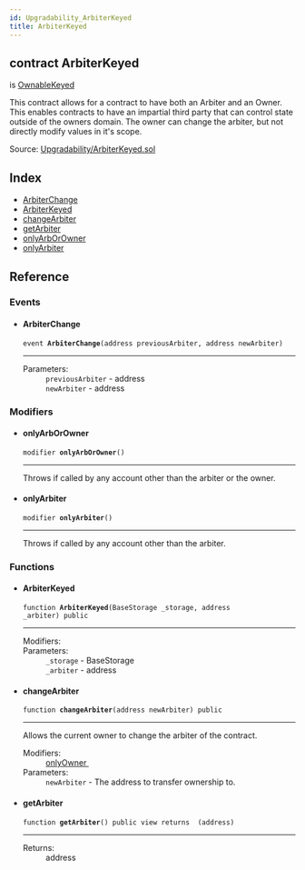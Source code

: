 ```yaml
---
id: Upgradability_ArbiterKeyed
title: ArbiterKeyed
---
```


<div class="contract-doc"><div class="contract"><h2 class="contract-header"><span class="contract-kind">contract</span> ArbiterKeyed</h2><p class="base-contracts"><span>is</span> <a href="Upgradability_OwnableKeyed.html">OwnableKeyed</a></p><p class="description">This contract allows for a contract to have both an Arbiter and an Owner. This enables contracts to have an impartial third party that can control state outside of the owners domain.  The owner can change the arbiter, but not directly modify values in it&#x27;s scope.</p><div class="source">Source: <a href="https://github.com/TallaBotChain/botchain/blob/v0.1.0/contracts/Upgradability/ArbiterKeyed.sol" target="_blank">Upgradability/ArbiterKeyed.sol</a></div></div><div class="index"><h2>Index</h2><ul><li><a href="Upgradability_ArbiterKeyed.html#ArbiterChange">ArbiterChange</a></li><li><a href="Upgradability_ArbiterKeyed.html#ArbiterKeyed">ArbiterKeyed</a></li><li><a href="Upgradability_ArbiterKeyed.html#changeArbiter">changeArbiter</a></li><li><a href="Upgradability_ArbiterKeyed.html#getArbiter">getArbiter</a></li><li><a href="Upgradability_ArbiterKeyed.html#onlyArbOrOwner">onlyArbOrOwner</a></li><li><a href="Upgradability_ArbiterKeyed.html#onlyArbiter">onlyArbiter</a></li></ul></div><div class="reference"><h2>Reference</h2><div class="events"><h3>Events</h3><ul><li><div class="item event"><span id="ArbiterChange" class="anchor-marker"></span><h4 class="name">ArbiterChange</h4><div class="body"><code class="signature">event <strong>ArbiterChange</strong><span>(address previousArbiter, address newArbiter) </span></code><hr/><dl><dt><span class="label-parameters">Parameters:</span></dt><dd><div><code>previousArbiter</code> - address</div><div><code>newArbiter</code> - address</div></dd></dl></div></div></li></ul></div><div class="modifiers"><h3>Modifiers</h3><ul><li><div class="item modifier"><span id="onlyArbOrOwner" class="anchor-marker"></span><h4 class="name">onlyArbOrOwner</h4><div class="body"><code class="signature">modifier <strong>onlyArbOrOwner</strong><span>() </span></code><hr/><div class="description"><p>Throws if called by any account other than the arbiter or the owner.</p></div></div></div></li><li><div class="item modifier"><span id="onlyArbiter" class="anchor-marker"></span><h4 class="name">onlyArbiter</h4><div class="body"><code class="signature">modifier <strong>onlyArbiter</strong><span>() </span></code><hr/><div class="description"><p>Throws if called by any account other than the arbiter.</p></div></div></div></li></ul></div><div class="functions"><h3>Functions</h3><ul><li><div class="item function"><span id="ArbiterKeyed" class="anchor-marker"></span><h4 class="name">ArbiterKeyed</h4><div class="body"><code class="signature">function <strong>ArbiterKeyed</strong><span>(BaseStorage _storage, address _arbiter) </span><span>public </span></code><hr/><dl><dt><span class="label-modifiers">Modifiers:</span></dt><dd></dd><dt><span class="label-parameters">Parameters:</span></dt><dd><div><code>_storage</code> - BaseStorage</div><div><code>_arbiter</code> - address</div></dd></dl></div></div></li><li><div class="item function"><span id="changeArbiter" class="anchor-marker"></span><h4 class="name">changeArbiter</h4><div class="body"><code class="signature">function <strong>changeArbiter</strong><span>(address newArbiter) </span><span>public </span></code><hr/><div class="description"><p>Allows the current owner to change the arbiter of the contract.</p></div><dl><dt><span class="label-modifiers">Modifiers:</span></dt><dd><a href="Upgradability_OwnableKeyed.html#onlyOwner">onlyOwner </a></dd><dt><span class="label-parameters">Parameters:</span></dt><dd><div><code>newArbiter</code> - The address to transfer ownership to.</div></dd></dl></div></div></li><li><div class="item function"><span id="getArbiter" class="anchor-marker"></span><h4 class="name">getArbiter</h4><div class="body"><code class="signature">function <strong>getArbiter</strong><span>() </span><span>public </span><span>view </span><span>returns  (address) </span></code><hr/><dl><dt><span class="label-return">Returns:</span></dt><dd>address</dd></dl></div></div></li></ul></div></div></div>

